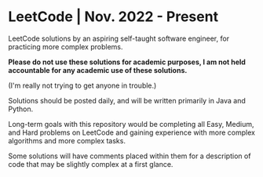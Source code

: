 # LeetCode | Nov. 2022 - Present
LeetCode solutions by an aspiring self-taught software engineer, for practicing more complex problems.

**Please do not use these solutions for academic purposes, I am not held accountable
for any academic use of these solutions.** 

(I'm really not trying to get 
anyone in trouble.)

Solutions should be posted daily, and will be written primarily in Java and Python.

Long-term goals with this repository would be completing all Easy, Medium, and Hard problems
on LeetCode and gaining experience with more complex algorithms and more complex tasks.

Some solutions will have comments placed within them for a description of code that may be slightly complex at a first glance.
